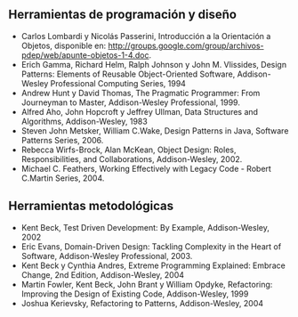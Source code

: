 Herramientas de programación y diseño
-------------------------------------

-   Carlos Lombardi y Nicolás Passerini, Introducción a la Orientación a Objetos, disponible en: <http://groups.google.com/group/archivos-pdep/web/apunte-objetos-1-4.doc>.
-   Erich Gamma, Richard Helm, Ralph Johnson y John M. Vlissides, Design Patterns: Elements of Reusable Object-Oriented Software, Addison-Wesley Professional Computing Series, 1994
-   Andrew Hunt y David Thomas, The Pragmatic Programmer: From Journeyman to Master, Addison-Wesley Professional, 1999.
-   Alfred Aho, John Hopcroft y Jeffrey Ullman, Data Structures and Algorithms, Addison-Wesley, 1983
-   Steven John Metsker, William C.Wake, Design Patterns in Java, Software Patterns Series, 2006.
-   Rebecca Wirfs-Brock, Alan McKean, Object Design: Roles, Responsibilities, and Collaborations, Addison-Wesley, 2002.
-   Michael C. Feathers, Working Effectively with Legacy Code - Robert C.Martin Series, 2004.

Herramientas metodológicas
--------------------------

-   Kent Beck, Test Driven Development: By Example, Addison-Wesley, 2002
-   Eric Evans, Domain-Driven Design: Tackling Complexity in the Heart of Software, Addison-Wesley Professional, 2003.
-   Kent Beck y Cynthia Andres, Extreme Programming Explained: Embrace Change, 2nd Edition, Addison-Wesley, 2004
-   Martin Fowler, Kent Beck, John Brant y William Opdyke, Refactoring: Improving the Design of Existing Code, Addison-Wesley, 1999
-   Joshua Kerievsky, Refactoring to Patterns, Addison-Wesley, 2004

